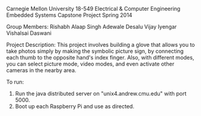 Carnegie Mellon University
18-549 Electrical & Computer Engineering Embedded Systems Capstone Project
Spring 2014

Group Members:
Rishabh Alaap Singh
Adewale Desalu
Vijay Iyengar
Vishalsai Daswani

Project Description:
This project involves building a glove that allows you to take photos simply by making the symbolic picture sign, by connecting each thumb to the opposite hand's index finger. Also, with different modes, you can select picture mode, video modes, and even activate other cameras in the nearby area.

To run:
1. Run the java distributed server on "unix4.andrew.cmu.edu" with port 5000.
2. Boot up each Raspberry Pi and use as directed.


